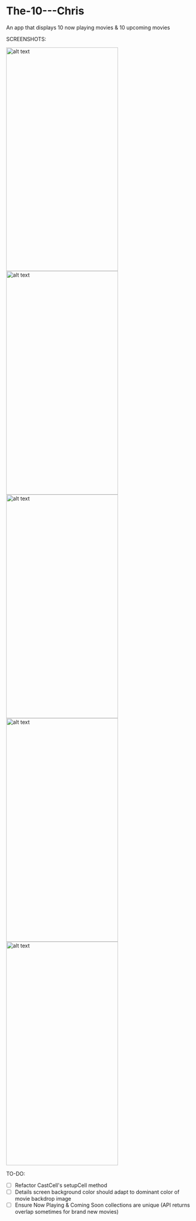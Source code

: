 # The-10---Chris
An app that displays 10 now playing movies &amp; 10 upcoming movies

SCREENSHOTS:

<img src="https://user-images.githubusercontent.com/8717712/52974621-0769a680-3377-11e9-8a07-f10f887e3a55.png" alt="alt text" width="300" height="600">
<img src="https://user-images.githubusercontent.com/8717712/52974620-0769a680-3377-11e9-9f07-0a94b8ffdc82.png" alt="alt text" width="300" height="600">
<img src="https://user-images.githubusercontent.com/8717712/52974618-0769a680-3377-11e9-8e9b-85924df68f1c.png" alt="alt text" width="300" height="600">
<img src="https://user-images.githubusercontent.com/8717712/52974617-06d11000-3377-11e9-8426-5ebef9f1ed00.png" alt="alt text" width="300" height="600">
<img src="https://user-images.githubusercontent.com/8717712/52974616-06d11000-3377-11e9-859b-ff8496d12934.png" alt="alt text" width="300" height="600">

TO-DO: 
 - [ ] Refactor CastCell's setupCell method
 - [ ] Details screen background color should adapt to dominant color of movie backdrop image
 - [ ] Ensure Now Playing & Coming Soon collections are unique (API returns overlap sometimes for brand new movies)
